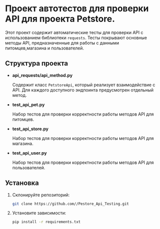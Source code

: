 # Проект автотестов для проверки API для проекта Petstore.

Этот проект содержит автоматические тесты для проверки API с использованием библиотеки `requests`. Тесты покрывают основные методы API, предназначенные для работы с данными питомцев,магазина и пользователей.

## Структура проекта

- **api_requests/api_method.py**
  
  Содержит класс `PetstoreApi`, который реализует взаимодействие с API. Для каждого доступного эндпоинта предусмотрен отдельный метод.

- **test_api_pet.py**

  Набор тестов для проверки корректности работы методов API для питомцев.

- **test_api_store.py**

  Набор тестов для проверки корректности работы методов API для магазина.
  
- **test_api_user.py**

  Набор тестов для проверки корректности работы методов API для пользователей.
   
## Установка

1. Склонируйте репозиторий:

    ```bash
    git clone https://github.com//Pestore_Api_Testing.git
    ```

2. Установите зависимости:

    ```bash
    pip install -r requirements.txt
    ```

